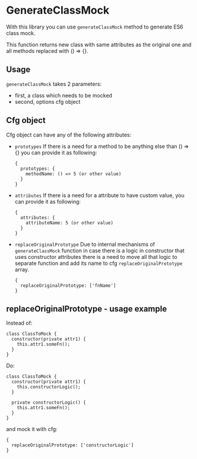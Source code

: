 # GenerateClassMock

With this library you can use 
`generateClassMock` method to generate ES6 class mock.

This function returns new class with same attributes as the original one and
 all methods replaced with () => {}.

## Usage

`generateClassMock` takes 2 parameters:
- first, a class which needs to be mocked
- second, options cfg object

## Cfg object

Cfg object can have any of the following attributes:
- `prototypes` If there is a need for a method to be anything else than () => {}
 you can provide it as following:
  ````
  {
    prototypes: {
      methodName: () => 5 (or other value)
    }
  }
  ````
 
- `attributes` If there is a need for a attribute to have custom value,
 you can provide it as following:
  ````
  {
    attributes: {
      attributeName: 5 (or other value)
    }
  }
  ````
  
- `replaceOriginalPrototype` Due to internal mechanisms of `generateClassMock` function
 in case there is a logic in constructor that uses constructor attributes there is a need
 to move all that logic to separate function and add its name to cfg 
 `replaceOriginalPrototype` array.
  ````
  {
    replaceOriginalPrototype: ['fnName']
  }
  ````
  
## replaceOriginalPrototype - usage example
  Instead of:
  ````
  class ClassToMock {
    constructor(private attr1) {
      this.attr1.someFn();
    }
  }
  ````
  
  
  Do:
  ````
  class ClassToMock {
    constructor(private attr1) {
      this.constructorLogic();
    }
    
    private constructorLogic() {
      this.attr1.someFn();
    }
  }
  ````
  
  and mock it with cfg:
  ````
  {
    replaceOriginalPrototype: ['constructorLogic']
  }
  ````
